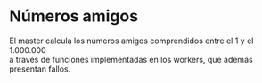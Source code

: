 # Números amigos  
El master calcula los números amigos comprendidos entre el 1 y el 1.000.000  
a través de funciones implementadas en los workers, que además presentan fallos.
